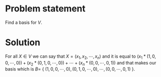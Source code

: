 # Problem statement

Find a basis for $V$.

# Solution

For all $X \in V$ we can say that $X = (x_1, x_2, \cdots, x_n)$ and it is equal to $(x_1 * (1, 0, 0, \cdots, 0)) + (x_2 * (0, 1, 0, \cdots, 0)) + \cdots + (x_n * (0, 0, \cdots, 0, 1))$ and that makes our basis which is $B =$ { $(1, 0, 0, \cdots, 0), (0, 1, 0, \cdots, 0), \cdots, (0, 0, \cdots, 0, 1)$ }.

